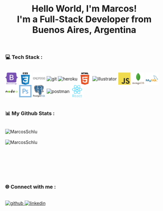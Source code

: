 <h1 align="center">Hello World, I'm Marcos! <br/> I'm a Full-Stack Developer from Buenos Aires, Argentina </h1>  
<br/> 
<h3 align="left">  💻 Tech Stack :</h3>  
<br/> 
<div align="left" width='100%'>
<div align="left" justify-content="space-between" width='90%'>
<img src="https://raw.githubusercontent.com/devicons/devicon/master/icons/bootstrap/bootstrap-plain-wordmark.svg" alt="bootstrap" width="40" height="40" align="center" margin-left="10px"/>
<img src="https://raw.githubusercontent.com/devicons/devicon/master/icons/css3/css3-original-wordmark.svg" alt="css3" width="40" height="40" align="center" margin-left="10px"/>
<img src="https://raw.githubusercontent.com/devicons/devicon/master/icons/express/express-original-wordmark.svg" alt="express" width="40" height="40" align="center" margin-left="10px"/>
<img src="https://www.vectorlogo.zone/logos/git-scm/git-scm-icon.svg" alt="git" width="40" height="40" align="center" margin-left="10px"/>
<img src="https://www.vectorlogo.zone/logos/heroku/heroku-icon.svg" alt="heroku" width="40" height="40" align="center" margin-left="10px"/>
<img src="https://raw.githubusercontent.com/devicons/devicon/master/icons/html5/html5-original-wordmark.svg" alt="html5" width="40" height="40" align="center" margin-left="10px"/>
<img src="https://www.vectorlogo.zone/logos/adobe_illustrator/adobe_illustrator-icon.svg" alt="illustrator" width="40" height="40" align="center" margin-left="10px">
<img src="https://raw.githubusercontent.com/devicons/devicon/master/icons/javascript/javascript-original.svg" alt="javascript" width="40" height="40" align="center" margin-left="10px"/>
<img src="https://raw.githubusercontent.com/devicons/devicon/master/icons/mongodb/mongodb-original-wordmark.svg" alt="mongodb" width="40" height="40" align="center" margin-left="10px"/>
<img src="https://raw.githubusercontent.com/devicons/devicon/master/icons/mysql/mysql-original-wordmark.svg" alt="mysql" width="40" height="40" align="center" margin-left="10px"/>
<img src="https://raw.githubusercontent.com/devicons/devicon/master/icons/nodejs/nodejs-original-wordmark.svg" alt="nodejs" width="40" height="40" align="center" margin-left="10px"/>
<img src="https://raw.githubusercontent.com/devicons/devicon/master/icons/photoshop/photoshop-line.svg" alt="photoshop" width="40" height="40" align="center" margin-left="10px"/>
<img src="https://raw.githubusercontent.com/devicons/devicon/master/icons/postgresql/postgresql-original-wordmark.svg" alt="postgresql" width="40" height="40" align="center" margin-left="10px"/>
<img src="https://www.vectorlogo.zone/logos/getpostman/getpostman-icon.svg" alt="postman" width="40" height="40" align="center" margin-left="10px"/>
<img src="https://raw.githubusercontent.com/devicons/devicon/master/icons/react/react-original-wordmark.svg" alt="react" width="40" height="40" align="center" margin-left="10px"/>
</div>
  


<br/> 
<div width='100%'>
<h3 align="left">  📊 My Github Stats :</h3>  
<br/> 
  </div>
  <div width='100%'>
<img align="left" width='40%' src="https://github-readme-stats.vercel.app/api?username=MarcosSchlu&show_icons=true&count_private=true&theme=react&hide_border=true&bg_color=0D1117" alt="MarcosSchlu" />
<br/>
<br/>
  </div>
  <div width='100%'>
<img align="left" width='40%' src="https://github-readme-stats.vercel.app/api/top-langs/?username=MarcosSchlu&langs_count=8&count_private=true&layout=compact&theme=react&hide_border=true&bg_color=0D1117" alt="MarcosSchlu" />
</div>
<br/>
<br/>
<br/>
<br/>
<br/>
<br/>
<br/>

<div width='100%'>
<h3 align="left">  🌐 Connect with me :</h3>  
<br/>  
<a href="https://github.com/MarcosSchlu" target="_blank">
<img src=https://img.shields.io/badge/github-%2324292e.svg?&style=for-the-badge&logo=github&logoColor=white alt=github style="margin-bottom: 5px;" />
</a>
<a href="https://linkedin.com/in/marcosschlusselblum/" target="_blank">
<img src=https://img.shields.io/badge/linkedin-%231E77B5.svg?&style=for-the-badge&logo=linkedin&logoColor=white alt=linkedin style="margin-bottom: 5px;" />
</a>  
</div>

